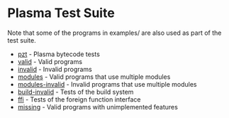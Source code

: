 # Plasma Test Suite

Note that some of the programs in examples/ are also used as part of the
test suite.

* [pzt](pzt) - Plasma bytecode tests
* [valid](valid) - Valid programs
* [invalid](invalid) - Invalid programs
* [modules](modules) - Valid programs that use multiple modules
* [modules-invalid](modules-invalid) - Invalid programs that use multiple
  modules
* [build-invalid](build) - Tests of the build system
* [ffi](ffi) - Tests of the foreign function interface
* [missing](missing) - Valid programs with unimplemented features

